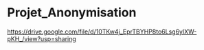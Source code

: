 # Projet_Anonymisation
https://drive.google.com/file/d/10TKw4j_EprTBYHP8to6Lsg6ylXW-pKH_/view?usp=sharing
